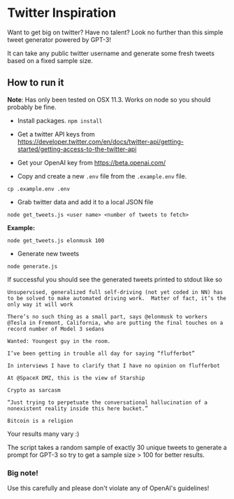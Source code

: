 # Twitter Inspiration

Want to get big on twitter? Have no talent? Look no further than this simple tweet generator powered by GPT-3!

It can take any public twitter username and generate some fresh tweets based on a fixed sample size.

## How to run it

**Note**: Has only been tested on OSX 11.3. Works on node so you should probably be fine.

- Install packages.
  `npm install`

- Get a twitter API keys from https://developer.twitter.com/en/docs/twitter-api/getting-started/getting-access-to-the-twitter-api

- Get your OpenAI key from https://beta.openai.com/

- Copy and create a new `.env` file from the `.example.env` file.

`cp .example.env .env`

- Grab twitter data and add it to a local JSON file

`node get_tweets.js <user name> <number of tweets to fetch>`

**Example:**

`node get_tweets.js elonmusk 100`

- Generate new tweets

`node generate.js`

If successful you should see the generated tweets printed to stdout like so

```
Unsupervised, generalized full self-driving (not yet coded in NN) has to be solved to make automated driving work.  Matter of fact, it’s the only way it will work

There’s no such thing as a small part, says @elonmusk to workers @Tesla in Fremont, California, who are putting the final touches on a record number of Model 3 sedans

Wanted: Youngest guy in the room.

I’ve been getting in trouble all day for saying “flufferbot”

In interviews I have to clarify that I have no opinion on flufferbot

At @SpaceX DMZ, this is the view of Starship

Crypto as sarcasm

“Just trying to perpetuate the conversational hallucination of a nonexistent reality inside this here bucket.”

Bitcoin is a religion
```

Your results many vary :)

The script takes a random sample of exactly 30 unique tweets to generate a prompt for GPT-3 so try to get a sample size > 100 for better results.

### Big note!

Use this carefully and please don't violate any of OpenAI's guidelines!
